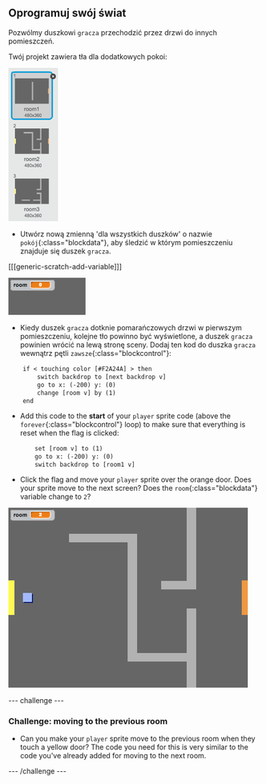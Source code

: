 ## Oprogramuj swój świat

Pozwólmy duszkowi `gracza` przechodzić przez drzwi do innych pomieszczeń.

Twój projekt zawiera tła dla dodatkowych pokoi:

![screenshot](images/world-backdrops.png)

+ Utwórz nową zmienną 'dla wszystkich duszków' o nazwie `pokój`{:class="blockdata"}, aby śledzić w którym pomieszczeniu znajduje się duszek `gracza`.

[[[generic-scratch-add-variable]]]

![screenshot](images/world-room.png)

+ Kiedy duszek `gracza` dotknie pomarańczowych drzwi w pierwszym pomieszczeniu, kolejne tło powinno być wyświetlone, a duszek `gracza` powinien wrócić na lewą stronę sceny. Dodaj ten kod do duszka `gracza` wewnątrz pętli `zawsze`{:class="blockcontrol"}:

```blocks
    if < touching color [#F2A24A] > then
        switch backdrop to [next backdrop v]
        go to x: (-200) y: (0)
        change [room v] by (1)
    end
```

+ Add this code to the **start** of your `player` sprite code (above the `forever`{:class="blockcontrol"} loop) to make sure that everything is reset when the flag is clicked:
    
    ```blocks
        set [room v] to (1)
        go to x: (-200) y: (0)
        switch backdrop to [room1 v]
    ```

+ Click the flag and move your `player` sprite over the orange door. Does your sprite move to the next screen? Does the `room`{:class="blockdata"} variable change to `2`?

![screenshot](images/world-room-test.png)

\--- challenge \---

### Challenge: moving to the previous room

+ Can you make your `player` sprite move to the previous room when they touch a yellow door? The code you need for this is very similar to the code you've already added for moving to the next room.

\--- /challenge \---